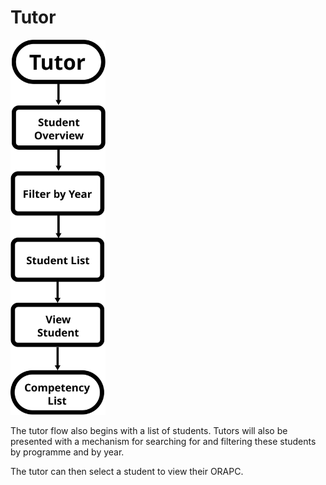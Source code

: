# Tutor

<a href="tutor.svg" target="_blank">
  <img src="tutor.svg" height="600px"/> </a>

The tutor flow also begins with a list of students. Tutors will also be presented with a mechanism for searching for and filtering these students by programme and by year.

The tutor can then select a student to view their ORAPC.

